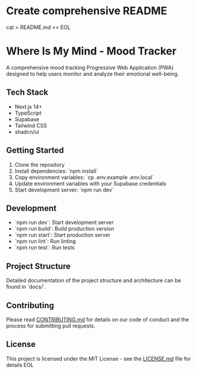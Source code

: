 # Create comprehensive README
cat > README.md << EOL
# Where Is My Mind - Mood Tracker

A comprehensive mood tracking Progressive Web Application (PWA) designed to help users monitor and analyze their emotional well-being.

## Tech Stack

- Next.js 14+
- TypeScript
- Supabase
- Tailwind CSS
- shadcn/ui

## Getting Started

1. Clone the repository
2. Install dependencies: \`npm install\`
3. Copy environment variables: \`cp .env.example .env.local\`
4. Update environment variables with your Supabase credentials
5. Start development server: \`npm run dev\`

## Development

- \`npm run dev\`: Start development server
- \`npm run build\`: Build production version
- \`npm run start\`: Start production server
- \`npm run lint\`: Run linting
- \`npm run test\`: Run tests

## Project Structure

Detailed documentation of the project structure and architecture can be found in \`docs/\`.

## Contributing

Please read [CONTRIBUTING.md](CONTRIBUTING.md) for details on our code of conduct and the process for submitting pull requests.

## License

This project is licensed under the MIT License - see the [LICENSE.md](LICENSE.md) file for details
EOL